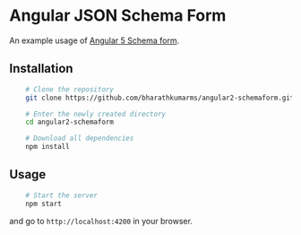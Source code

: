 # Angular JSON Schema Form

An example usage of [Angular 5 Schema form](https://github.com/bharathkumarms/angular2-schemaform).

## Installation

```bash
	# Clone the repository
	git clone https://github.com/bharathkumarms/angular2-schemaform.git

	# Enter the newly created directory
	cd angular2-schemaform

	# Download all dependencies
	npm install
```

## Usage

```bash
	# Start the server
	npm start
```

and go to `http://localhost:4200` in your browser.

```Special Mention - dschnelldavis